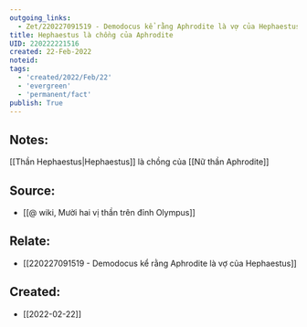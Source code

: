 ```yaml
---
outgoing_links:
  - Zet/220227091519 - Demodocus kể rằng Aphrodite là vợ của Hephaestus
title: Hephaestus là chồng của Aphrodite
UID: 220222221516
created: 22-Feb-2022
noteid:
tags:
  - 'created/2022/Feb/22'
  - 'evergreen'
  - 'permanent/fact'
publish: True
---
```

## Notes:
[[Thần Hephaestus|Hephaestus]] là chồng của [[Nữ thần Aphrodite]]

## Source:
- [[@ wiki, Mười hai vị thần trên đỉnh Olympus]]

## Relate:
- [[220227091519 - Demodocus kể rằng Aphrodite là vợ của Hephaestus]]




## Created:
- [[2022-02-22]]
